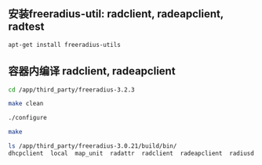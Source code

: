 ## 安装freeradius-util: radclient, radeapclient, radtest
``` bash
apt-get install freeradius-utils
```


## 容器内编译 radclient, radeapclient
``` bash
cd /app/third_party/freeradius-3.2.3

make clean

./configure

make

ls /app/third_party/freeradius-3.0.21/build/bin/
dhcpclient  local  map_unit  radattr  radclient  radeapclient  radiusd radmin  radwho  rbmonkey  smbencrypt  unittest
```
